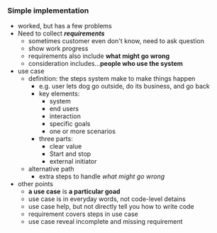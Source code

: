 ### Simple implementation
- worked, but has a few problems
- Need to collect **_requirements_**
  - sometimes customer even don't know, need to ask question
  - show work progress
  - requirements also include **what might go wrong**
  - consideration includes...**people who use the system**
- use case
  - definition: the steps system make to make things happen
    - e.g. user lets dog go outside, do its business, and go back
    - key elements:
      - system
      - end users
      - interaction
      - specific goals
      - one or more scenarios
    - three parts:
      - clear value
      - Start and stop
      - external initiator
  - alternative path
    - extra steps to handle _what might go wrong_
- other points
  - **a use case** is **a particular goad**
  - use case is in everyday words, not code-level detains
  - use case help, but not directly tell you how to write code
  - requirement covers steps in use case
  - use case reveal incomplete and missing requirement